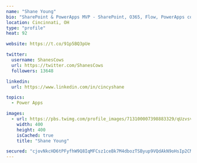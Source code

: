 ```yaml
---
name: "Shane Young"
bio: "SharePoint & PowerApps MVP - SharePoint, O365, Flow, PowerApps consulting? @PowerApps911 | Pure Snark? You found it."
location: Cincinnati, OH
type: "profile"
heat: 92

website: https://t.co/91p5BQ3pUe

twitter:
  username: ShanesCows
  url: https://twitter.com/ShanesCows
  followers: 13648

linkedin:
  url: https://www.linkedin.com/in/cincyshane

topics:
  - Power Apps

images:
  - url: https://pbs.twimg.com/profile_images/713100007398883329/qUzvsvQ3_400x400.jpg
    width: 400
    height: 400
    isCached: true
    title: "Shane Young"

secured: "cjovNkcHD6tPFyfhW9Q8IqMFCsz1ceBk7M4dbozTSByup9VQdAkN9oHsIp2CME+AQQlxsMBC5uXxPqCUC+7w6UXnU6LWtGYoXrROO7Wps+iXhPlk5qbdbQN+ugY37hfIdsUCXdkP/4p7L+u4cdThv6Uu20ZMF4ghF4IvorCUYDEboIquw9v8ahFJ3nXz+tDmgBUPHIylqFBe4oRAu6BKCMhU/jQcJfsTCZOmaR0Cwo8f2zIecBeHGokRj6n8GS2gBx8pE+jltb+mXVF5eHUp8RHexZTSBfnkZZ2ZmgEFltUqyEKkNfeXsDlx87dmXb1mX/svpTF4iHpSyyVceeceOKgeM2XcZBOx69pChRGfwxIAAbW5e6vVqULWGPdwGZcKML3qWB5+RHPqQgF8mNDEF4Opy36Ne+oYNqPPehPcVTk=;6tViKTIz2s0Gg5C2wTJ53Q=="
---
```


